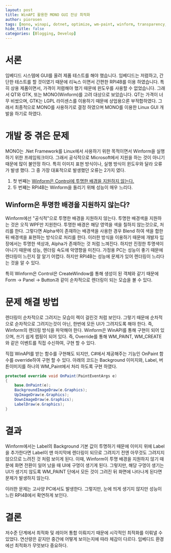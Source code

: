 ```yaml
---
layout: post
title: WinAPI 활용한 MONO GUI 잔상 최적화
author: piorosen
tags: [mono, winapi, dotnet, optimize, wm-paint, winform, transparency, rpi4b, gui, linux]
hide_title: false
categories: [Blogging, Develop]
---
```


# 서론
임베디드 시스템에 GUI를 올려 제품 테스트를 해야 했습니다. 임베디드는 저렴하고, 간단한 테스트를 할 것이였기 때문에 리눅스 이면서 간편한 RPI4B를 이용 하였습니다. 특히 상용 제품이면서, 가격이 저렴해야 했기 때문에 윈도우를 사용할 수 없었습니다. 그래서 QT와 GTK, 또는 MONO(Winform)를 고려 대상으로 보았습니다. QT는 가격이 너무 비쌌으며, GTK는 LGPL 라이센스를 이용하기 때문에 상업용으론 부적합하였다. 그래서 최종적으로 MONO를 사용하기로 결정 하였으며 MONO를 이용한 Linux GUI 개발을 하기로 하였다.

# 개발 중 겪은 문제

MONO는 .Net Framework를 Linux에서 사용하기 위한 목적이면서 Winform을 실행하기 위한 프레임워크이다. 그래서 공식적으로 Microsoft에서 지원을 하는 것이 아니기 때문에 많이 불안정 하다. 특히 이미지 표현 방식이나, 실행 방식이 윈도우와 달라 오류가 발생 했다. 그 중 가장 대표적으로 발생했던 오류는 2가지 였다.

1. 첫 번째는 [Winform은 Control에 투명한 배경을 지원하지 않는다.](https://docs.microsoft.com/en-us/dotnet/desktop/winforms/controls/how-to-give-your-control-a-transparent-background?view=netframeworkdesktop-4.8)
2. 두 번쨰는 RPI4B는 Winform을 돌리기 위해 성능이 매우 느리다.

## Winform은 투명한 배경을 지원하지 않는다?

Winform에선 "공식적"으로 투명한 배경을 지원하지 않는다. 투명한 배경색을 지원하는 것은 오직 WPF만 지원한다. 투명한 배경은 해당 영역을 색을 칠하지 않는것으로, 처리를 한다. 그렇다면 Alpha색이 존재하는 배경색을 사용한 경우 Blend 하여 색을 합한 뒤 배경색을 표현하는 방식으로 처리를 한다. 이러한 방식을 이용하기 때문에 개발자 입장에서는 투명한 색상과, Alpha가 존재하는 것 처럼 느껴진다. 하지만 진정한 투명색이 아니기 때문에 성능, 렌더링 속도에 악영향을 미친다. 가정용 PC는 성능이 좋기 때문에 렌더링이 느린지 잘 알기 어렵다. 하지만 RPI4B는 성능에 문제가 있어 렌더링이 느리다는 것을 알 수 있다.

특히 Winform은 Control은 CreateWindow를 통해 생성이 된 객체와 같기 때문에 Form -> Panel -> Button과 같이 순차적으로 렌더링이 되는 모습을 볼 수 있다.

# 문제 해결 방법

렌더링이 순차적으로 그려지는 모습이 렉이 걸린것 처럼 보인다. 그렇기 때문에 순차적으로 순차적으로 그려지는것이 아닌, 한번에 모든 UI가 그려지도록 해야 한다. 즉, Winform의 렌더링 방식을 파악해야 한다. Winform은 WinAPI를 통해 구현이 되어 있으며, 쓰기 쉽게 랩핑이 되어 있다. 즉, Override를 통해 WM_PAINT, WM_CREATE와 같은 이벤트를 직접 수신하여, 구현 할 수 있다.

직접 WinAPI를 받는 함수를 구현해도 되지만, C#에서 제공해주는 기능인 OnPaint 함수를 override하여 구현 할 수 있다. 아래의 코드는 Background 이미지와, Label, 버튼이미지를 하나의 WM_Paint에서 처리 하도록 구현 하였다.

```cs
protected override void OnPaint(PaintEventArgs e)
{
    base.OnPaint(e);
    BackgroundImageDraw(e.Graphics);
    UpImageDraw(e.Graphics);
    DownImageDraw(e.Graphics);
    LabelDraw(e.Graphics);
}
```

# 결과

Winform에서는 Label의 Background 기본 값이 투명하기 때문에 이미지 위에 Label을 추가한다면 Label이 맨 마지막에 렌더링이 되므로 그려지기 전엔 아무것도 그려지지 않으므로 느려진 것 처럼 보이게 된다. 이때, Winform이 투명 배경을 지원하지 않기 때문에 화면 전환이 일어 났을 때 UI에 구멍이 생기게 된다. 그렇지만, 해당 구멍이 생기는 UI가 생기지 않도록 WM_PAINT 단에서 모든 것이 그려진 뒤 화면에 나타나게 된다면 문제가 발생하지 않는다. 

이러한 문제는 고사양 PC에서도 발생한다. 그렇지만, 눈에 띄게 생기지 않지만 성능이 느린 RPI4B에서 확연하게 보인다. 

# 결론

저수준 단계에서 최적화 및 레이어 통합 이뤄지기 때문에 시각적인 최적화를 이뤄낼 수 있었다. 연산량은 같지만 중간에 어떻게 보이는지에 따라 체감이 다르다. 임베디드 환경에선 최적화가 무엇보다 중요하다.


